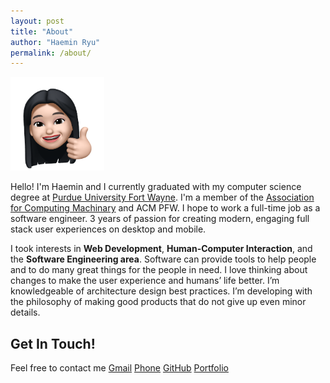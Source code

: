 ```yaml
---
layout: post
title: "About"
author: "Haemin Ryu"
permalink: /about/
---
```


<img src="../assets/Haeminticon.png" alt="poster" style="width:150px;height:150px;">

Hello! I'm Haemin and I currently graduated with my computer science degree at [Purdue University Fort Wayne](https://www.pfw.edu/). I'm a member of the [Association for Computing Machinary](https://www.acm.org/) and ACM PFW. I hope to work a full-time job as a software engineer. 3 years of passion for creating modern, engaging full stack user experiences on desktop and mobile.

I took interests in **Web Development**, **Human-Computer Interaction**, and the **Software Engineering area**. Software can provide tools to help people and to do many great things for the people in need. I love thinking about changes to make the user experience and humans’ life better. I’m knowledgeable of architecture design best practices. I’m developing with the philosophy of making good products that do not give up even minor details.

## Get In Touch!
Feel free to contact me 
[Gmail](mailto://developer.haemin.ryu@gmail.com)
[Phone](tel:260-255-2983)
[GitHub](https://github.com/happygoals)
[Portfolio](https://happygoals.github.io)
